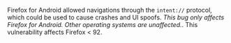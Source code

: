 Firefox for Android allowed navigations through the `intent://` protocol, which could be used to cause crashes and UI spoofs. *This bug only affects Firefox for Android. Other operating systems are unaffected.*. This vulnerability affects Firefox < 92.